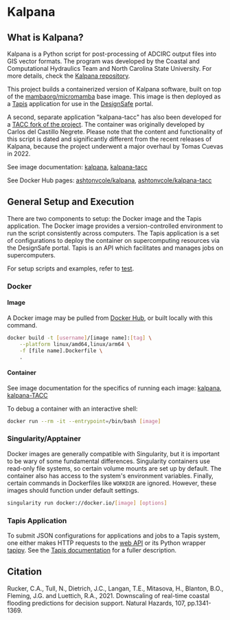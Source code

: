 # Kalpana

## What is Kalpana?

Kalpana is a Python script for post-processing of ADCIRC output files into GIS vector formats. The program was developed by the Coastal and Computational Hydraulics Team and North Carolina State University. For more details, check the [Kalpana repository](https://github.com/ccht-ncsu/Kalpana).

This project builds a containerized version of Kalpana software, built on top of the [mambaorg/micromamba](https://hub.docker.com/r/mambaorg/micromamba) base image. This image is then deployed as a [Tapis](https://tapis-project.org) application for use in the [DesignSafe](https://www.designsafe-ci.org) portal.

A second, separate application "kalpana-tacc" has also been developed for a [TACC fork of the project](https://github.com/TACC/Kalpana). The container was originally developed by Carlos del Castillo Negrete. Please note that the content and functionality of this script is dated and significantly different from the recent releases of Kalpana, because the project underwent a major overhaul by Tomas Cuevas in 2022.

See image documentation: [kalpana](kalpana/README.md), [kalpana-tacc](kalpana-tacc/README.md)

See Docker Hub pages: [ashtonvcole/kalpana](https://hub.docker.com/r/ashtonvcole/kalpana), [ashtonvcole/kalpana-tacc](https://hub.docker.com/r/ashtonvcole/kalpana-tacc)

## General Setup and Execution

There are two components to setup: the Docker image and the Tapis application. The Docker image provides a version-controlled environment to run the script consistently across computers. The Tapis application is a set of configurations to deploy the container on supercomputing resources via the DesignSafe portal. Tapis is an API which facilitates and manages jobs on supercomputers.

For setup scripts and examples, refer to [test](test).

### Docker

#### Image

A Docker image may be pulled from [Docker Hub](https://hub.docker.com/r/ashtonvcole), or built locally with this command.

```bash
docker build -t [username]/[image name]:[tag] \
	--platform linux/amd64,linux/arm64 \
	-f [file name].Dockerfile \
	.
```

#### Container

See image documentation for the specifics of running each image: [kalpana](kalpana/README.md), [kalpana-TACC](kalpana-tacc/README.md)

To debug a container with an interactive shell:

```bash
docker run --rm -it --entrypoint=/bin/bash [image]
```

### Singularity/Apptainer

Docker images are generally compatible with Singularity, but it is important to be wary of some fundamental differences. Singularity containers use read-only file systems, so certain volume mounts are set up by default. The container also has access to the system's environment variables. Finally, certain commands in Dockerfiles like `WORKDIR` are ignored. However, these images should function under default settings.

```bash
singularity run docker://docker.io/[image] [options]
```

### Tapis Application

To submit JSON configurations for applications and jobs to a Tapis system, one either makes HTTP requests to the [web API](https://tapis-project.github.io/live-docs/) or its Python wrapper [tapipy](https://github.com/tapis-project/tapipy). See the [Tapis documentation](https://tapis.readthedocs.io/en/latest/getting-started/index.html) for a fuller description.

## Citation

Rucker, C.A., Tull, N., Dietrich, J.C., Langan, T.E., Mitasova, H., Blanton, B.O., Fleming, J.G. and Luettich, R.A., 2021. Downscaling of real-time coastal flooding predictions for decision support. Natural Hazards, 107, pp.1341-1369.